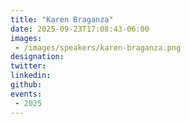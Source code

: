 ```yaml
---
title: "Karen Braganza"
date: 2025-09-23T17:08:43-06:00
images: 
 - /images/speakers/karen-braganza.png
designation: 
twitter: 
linkedin: 
github: 
events:
 - 2025
---
```



